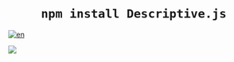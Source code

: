 <h1 align="center"><code>npm install Descriptive.js</code></h1>

[![en](https://img.shields.io/badge/lang-en-red.svg)](https://github.com/Descriptive0/Descriptive0/edit/main/README.md)

<img src="https://images5.alphacoders.com/695/thumb-1920-695931.jpg"></img>
